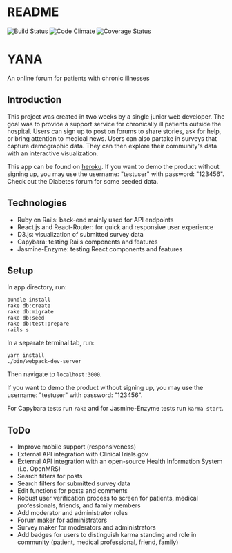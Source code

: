 # README

![Build Status](https://codeship.com/projects/cba47870-99b9-0135-7534-42741cf973da/status?branch=master)
![Code Climate](https://codeclimate.com/github/maxsean/yana.png)
![Coverage Status](https://coveralls.io/repos/maxsean/yana/badge.png)

# YANA
An online forum for patients with chronic illnesses

## Introduction
This project was created in two weeks by a single junior web developer. The goal was to provide a support service for chronically ill patients outside the hospital. Users can sign up to post on forums to share stories, ask for help, or bring attention to medical news. Users can also partake in surveys that capture demographic data. They can then explore their community's data with an interactive visualization.

This app can be found on [heroku](https://yana-app.herokuapp.com).
If you want to demo the product without signing up, you may use the username: "testuser" with password: "123456". Check out the Diabetes forum for some seeded data.

## Technologies
* Ruby on Rails: back-end mainly used for API endpoints
* React.js and React-Router: for quick and responsive user experience
* D3.js: visualization of submitted survey data
* Capybara: testing Rails components and features
* Jasmine-Enzyme: testing React components and features

## Setup
In app directory, run:
```
bundle install
rake db:create
rake db:migrate
rake db:seed
rake db:test:prepare
rails s
```
In a separate terminal tab, run:
```
yarn install
./bin/webpack-dev-server
```
Then navigate to `localhost:3000`.

If you want to demo the product without signing up, you may use the username: "testuser" with password: "123456".

For Capybara tests run `rake`
and for Jasmine-Enzyme tests run `karma start`.

## ToDo
* Improve mobile support (responsiveness)
* External API integration with ClinicalTrials.gov
* External API integration with an open-source Health Information System (i.e. OpenMRS)
* Search filters for posts
* Search filters for submitted survey data
* Edit functions for posts and comments
* Robust user verification process to screen for patients, medical professionals, friends, and family members
* Add moderator and administrator roles
* Forum maker for administrators
* Survey maker for moderators and administrators
* Add badges for users to distinguish karma standing and role in community (patient, medical professional, friend, family)
